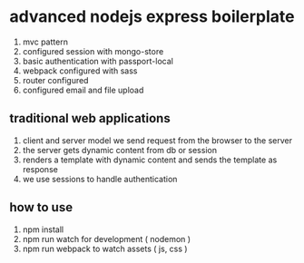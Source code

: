 # advanced nodejs express boilerplate

1. mvc pattern
2. configured session with mongo-store
3. basic authentication with passport-local
4. webpack configured with sass
5. router configured
6. configured email and file upload

## traditional web applications

1. client and server model we send request from the browser to the server
2. the server gets dynamic content from db or session
3. renders a template with dynamic content and sends the template as response
4. we use sessions to handle authentication

## how to use

1. npm install
2. npm run watch for development ( nodemon )
3. npm run webpack to watch assets ( js, css )
